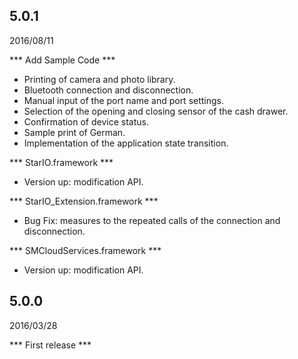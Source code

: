 ## 5.0.1
2016/08/11

*** Add Sample Code ***
* Printing of camera and photo library.
* Bluetooth connection and disconnection.
* Manual input of the port name and port settings.
* Selection of the opening and closing sensor of the cash drawer.
* Confirmation of device status.
* Sample print of German.
* Implementation of the application state transition.

*** StarIO.framework ***
* Version up: modification API.

*** StarIO_Extension.framework ***
* Bug Fix: measures to the repeated calls of the connection and disconnection.

*** SMCloudServices.framework ***
* Version up: modification API.

## 5.0.0
2016/03/28

*** First release ***
